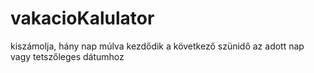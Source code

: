 # vakacioKalulator
kiszámolja, hány nap múlva kezdődik a következő szünidő
az adott nap vagy tetszőleges dátumhoz
